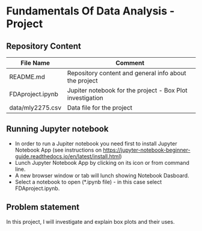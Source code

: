 # Fundamentals Of Data Analysis - Project

## Repository Content

File Name | Comment 
--------- | -------
README.md | Repository content and general info about the project
FDAproject.ipynb | Jupiter notebook for the project - Box Plot investigation
data/mly2275.csv | Data file for the project

## Running Jupyter notebook

- In order to run a Jupiter notebook you need first to install Jupyter Notebook App (see instructions on https://jupyter-notebook-beginner-guide.readthedocs.io/en/latest/install.html)
- Lunch Jupyter Notebook App by clicking on its icon or from command line.
- A new browser window or tab will lunch showing Notebook Dasboard.
- Select a notebook to open (\*.ipynb file) - in this case select FDAproject.ipynb.

## Problem statement

In this project, I will investigate and explain box plots and their uses.
